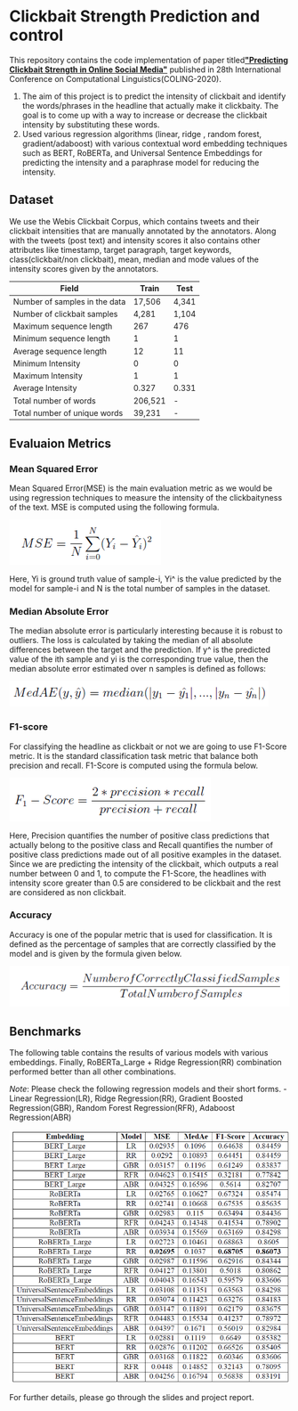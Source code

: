 # Clickbait Strength Prediction and control

This repository contains the code implementation of paper titled[**"Predicting Clickbait Strength in Online Social Media"**](https://aclanthology.org/2020.coling-main.425.pdf) published in 28th International Conference on Computational Linguistics(COLING-2020).

1) The aim of this project is to predict the intensity of clickbait and identify the words/phrases in the headline that actually make it clickbaity. The goal is to come up with a way to increase or decrease the clickbait intensity by substituting these words.
2) Used various regression algorithms (linear, ridge , random forest, gradient/adaboost) with various contextual word embedding techniques such as BERT, RoBERTa, and Universal Sentence Embeddings for predicting the intensity and a paraphrase model for reducing the intensity.

## Dataset

We use the Webis Clickbait Corpus, which contains tweets and their clickbait intensities that are manually annotated by the annotators. Along with the tweets (post text) and intensity scores it also contains other
attributes like timestamp, target paragraph, target keywords, class(clickbait/non clickbait), mean, median and mode values of the intensity scores given by the annotators.

| Field                                | Train  | Test   |
|--------------------------------------|--------|--------|
| Number of samples in the data       | 17,506 | 4,341  |
| Number of clickbait samples        | 4,281  | 1,104  |
| Maximum sequence length              | 267    | 476    |
| Minimum sequence length              | 1      | 1      |
| Average sequence length              | 12     | 11     |
| Minimum Intensity                    | 0      | 0      |
| Maximum Intensity                    | 1      | 1      |
| Average Intensity                    | 0.327  | 0.331  |
| Total number of words               | 206,521| -      |
| Total number of unique words        | 39,231 | -      |

## Evaluaion Metrics

### Mean Squared Error
Mean Squared Error(MSE) is the main evaluation metric as we would be using regression techniques to measure the intensity of the clickbaityness of the text. MSE is computed using the following formula.

![MSE](Images/MSE.png)

Here, Yi is ground truth value of sample-i, Yi^ is the value predicted by the model for sample-i and N is the total number of samples in the dataset.

### Median Absolute Error
The median absolute error is particularly interesting because it is robust to outliers. The loss is calculated by taking the median of all absolute differences between the target and the prediction. If y^ is the predicted value of the ith sample and yi is the corresponding true value, then the median absolute error estimated over n samples is defined as follows:

![MedianAE](Images/MedianAE.png)

### F1-score
For classifying the headline as clickbait or not we are going to use F1-Score metric. It is the standard classification task metric that balance both precision and recall. F1-Score is computed using the formula
below.

![F1-score](Images/F1-score.png)

Here, Precision quantifies the number of positive class predictions that actually belong to the positive class and Recall quantifies the number of positive class predictions made out of all positive examples in
the dataset. Since we are predicting the intensity of the clickbait, which outputs a real number between 0 and 1, to compute the F1-Score, the headlines with intensity score greater than 0.5 are considered to be
clickbait and the rest are considered as non clickbait.

### Accuracy
Accuracy is one of the popular metric that is used for classification. It is defined as the percentage of samples that are correctly classified by the model and is given by the formula given below.

![Accuracy](Images/Accuracy.png)

## Benchmarks

The following table contains the results of various models with various embeddings. Finally, RoBERTa_Large + Ridge Regression(RR) combination performed better than all other combinations.

*Note*: Please check the following regression models and their short forms.
    - Linear Regression(LR), Ridge Regression(RR), Gradient Boosted Regression(GBR), Random Forest Regression(RFR), Adaboost Regression(ABR)

![Clickbait Intensity Results](Images/CBT_Intensity_prediction_results.png)

For further details, please go through the slides and project report.